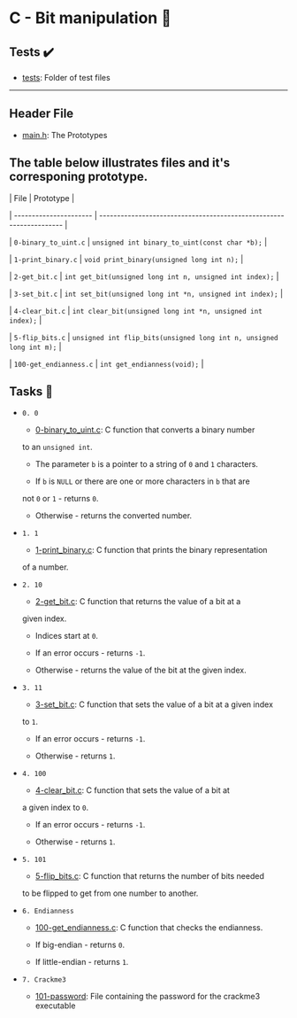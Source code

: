 # C - Bit manipulation :file_folder:





## Tests :heavy_check_mark:



* [tests](./tests): Folder of test files



----



## Header File



* [main.h](./main.h): The Prototypes



## The table below illustrates files and it's corresponing prototype.



| File                   | Prototype                                                           |

| ---------------------- | ------------------------------------------------------------------- |

| `0-binary_to_uint.c`   | `unsigned int binary_to_uint(const char *b);`                       |

| `1-print_binary.c`     | `void print_binary(unsigned long int n);`                           |

| `2-get_bit.c`          | `int get_bit(unsigned long int n, unsigned int index);`             |

| `3-set_bit.c`          | `int set_bit(unsigned long int *n, unsigned int index);`            |

| `4-clear_bit.c`        | `int clear_bit(unsigned long int *n, unsigned int index);`          |

| `5-flip_bits.c`        | `unsigned int flip_bits(unsigned long int n, unsigned long int m);` |

| `100-get_endianness.c` | `int get_endianness(void);`                                         |



## Tasks :page_with_curl:



* `0. 0`

  * [0-binary_to_uint.c](./0-binary_to_uint.c): C function that converts a binary number

  to an `unsigned int`.

  * The parameter `b` is a pointer to a string of `0` and `1` characters.

  * If `b` is `NULL` or there are one or more characters in `b` that are

  not `0` or `1` - returns `0`.

  * Otherwise - returns the converted number.



* `1. 1`

  * [1-print_binary.c](./1-print_binary.c): C function that prints the binary representation

  of a number.



* `2. 10`

  * [2-get_bit.c](./2-get_bit.c): C function that returns the value of a bit at a

  given index.

  * Indices start at `0`.

  * If an error occurs - returns `-1`.

  * Otherwise - returns the value of the bit at the given index.



* `3. 11`

  * [3-set_bit.c](./3-set_bit.c): C function that sets the value of a bit at a given index

  to `1`.

  * If an error occurs - returns `-1`.

  * Otherwise - returns `1`.



* `4. 100`

  * [4-clear_bit.c](./4-clear_bit.c): C function that sets the value of a bit at

  a given index to `0`.

  * If an error occurs - returns `-1`.

  * Otherwise - returns `1`.



* `5. 101`

  * [5-flip_bits.c](./5-flip_bits.c): C function that returns the number of bits needed

  to be flipped to get from one number to another.



* `6. Endianness`

  * [100-get_endianness.c](./100-get_endianness.c): C function that checks the endianness.

  * If big-endian - returns `0`.

  * If little-endian - returns `1`.



* `7. Crackme3`

  * [101-password](./101-password): File containing the password for the crackme3 executable


